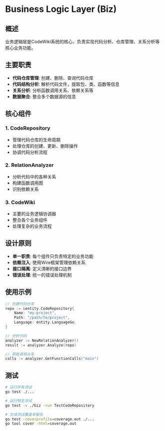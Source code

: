 # Business Logic Layer (Biz)

## 概述

业务逻辑层是CodeWiki系统的核心，负责实现代码分析、仓库管理、关系分析等核心业务功能。

## 主要职责

- **代码仓库管理**: 创建、删除、查询代码仓库
- **代码结构分析**: 解析代码文件，提取包、类、函数等信息
- **关系分析**: 分析函数调用关系、依赖关系等
- **数据聚合**: 整合多个数据源的信息

## 核心组件

### 1. CodeRepository
- 管理代码仓库的生命周期
- 处理仓库的创建、更新、删除操作
- 协调代码分析流程

### 2. RelationAnalyzer
- 分析代码中的各种关系
- 构建函数调用图
- 识别依赖关系

### 3. CodeWiki
- 主要的业务逻辑协调器
- 整合各个业务组件
- 处理复杂的业务流程

## 设计原则

- **单一职责**: 每个组件只负责特定的业务功能
- **依赖注入**: 使用Wire框架管理依赖关系
- **接口隔离**: 定义清晰的接口边界
- **错误处理**: 统一的错误处理机制

## 使用示例

```go
// 创建代码仓库
repo := &entity.CodeRepository{
    Name: "my-project",
    Path: "/path/to/project",
    Language: entity.LanguageGo,
}

// 分析代码
analyzer := NewRelationAnalyzer()
result := analyzer.Analyze(repo)

// 获取调用关系
calls := analyzer.GetFunctionCalls("main")
```

## 测试

```bash
# 运行所有测试
go test ./...

# 运行特定测试
go test -v ./biz -run TestCodeRepository

# 生成测试覆盖率报告
go test -coverprofile=coverage.out ./...
go tool cover -html=coverage.out
```
